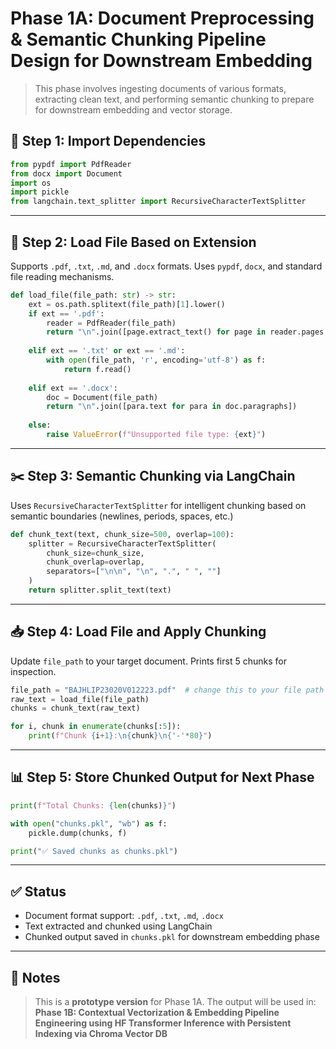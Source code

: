 # Phase 1A: Document Preprocessing & Semantic Chunking Pipeline Design for Downstream Embedding
> This phase involves ingesting documents of various formats, extracting clean text, and performing semantic chunking to prepare for downstream embedding and vector storage.

## 🧩 Step 1: Import Dependencies

```python
from pypdf import PdfReader
from docx import Document
import os
import pickle
from langchain.text_splitter import RecursiveCharacterTextSplitter
```

---

## 📂 Step 2: Load File Based on Extension

Supports `.pdf`, `.txt`, `.md`, and `.docx` formats. Uses `pypdf`, `docx`, and standard file reading mechanisms.

```python
def load_file(file_path: str) -> str:
    ext = os.path.splitext(file_path)[1].lower()
    if ext == '.pdf':
        reader = PdfReader(file_path)
        return "\n".join([page.extract_text() for page in reader.pages if page.extract_text()])
    
    elif ext == '.txt' or ext == '.md':
        with open(file_path, 'r', encoding='utf-8') as f:
            return f.read()
        
    elif ext == '.docx':
        doc = Document(file_path)
        return "\n".join([para.text for para in doc.paragraphs])
    
    else:
        raise ValueError(f"Unsupported file type: {ext}")
```

---

## ✂️ Step 3: Semantic Chunking via LangChain

Uses `RecursiveCharacterTextSplitter` for intelligent chunking based on semantic boundaries (newlines, periods, spaces, etc.)

```python
def chunk_text(text, chunk_size=500, overlap=100):
    splitter = RecursiveCharacterTextSplitter(
        chunk_size=chunk_size,
        chunk_overlap=overlap,
        separators=["\n\n", "\n", ".", " ", ""]
    )
    return splitter.split_text(text)
```

---

## 📥 Step 4: Load File and Apply Chunking

Update `file_path` to your target document. Prints first 5 chunks for inspection.

```python
file_path = "BAJHLIP23020V012223.pdf"  # change this to your file path
raw_text = load_file(file_path)
chunks = chunk_text(raw_text)

for i, chunk in enumerate(chunks[:5]):
    print(f"Chunk {i+1}:\n{chunk}\n{'-'*80}")
```

---

## 📊 Step 5: Store Chunked Output for Next Phase

```python
print(f"Total Chunks: {len(chunks)}")

with open("chunks.pkl", "wb") as f:
    pickle.dump(chunks, f)

print("✅ Saved chunks as chunks.pkl")
```

---

## ✅ Status

- Document format support: `.pdf`, `.txt`, `.md`, `.docx`
- Text extracted and chunked using LangChain
- Chunked output saved in `chunks.pkl` for downstream embedding phase

---

## 🔬 Notes

> This is a **prototype version** for Phase 1A. The output will be used in:
> **Phase 1B: Contextual Vectorization & Embedding Pipeline Engineering using HF Transformer Inference with Persistent Indexing via Chroma Vector DB**

